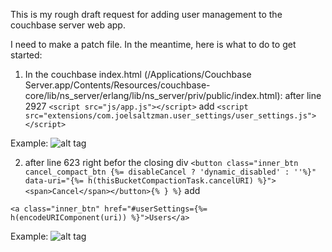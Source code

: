This is my rough draft request for adding user management to the couchbase server web app.

I need to make a patch file. In the meantime, here is what to do to get started:

1) In the couchbase index.html (/Applications/Couchbase Server.app/Contents/Resources/couchbase-core/lib/ns_server/erlang/lib/ns_server/priv/public/index.html): 
after line 2927 ```<script src="js/app.js"></script>``` add
```<script src="extensions/com.joelsaltzman.user_settings/user_settings.js"></script>```

Example: ![alt tag](https://raw.github.com/saltzmanjoelh/couchbase-user-management/master/readme_images/user_settings_script.png)


2) after line 623 right befor the closing div ```<button class="inner_btn cancel_compact_btn {%= disableCancel ? 'dynamic_disabled' : ''%}" data-uri="{%= h(thisBucketCompactionTask.cancelURI) %}"><span>Cancel</span></button>{% } %}``` add

```<a class="inner_btn" href="#userSettings={%= h(encodeURIComponent(uri)) %}">Users</a>```

Example: ![alt tag](https://raw.github.com/saltzmanjoelh/couchbase-user-management/master/readme_images/users_button.png)